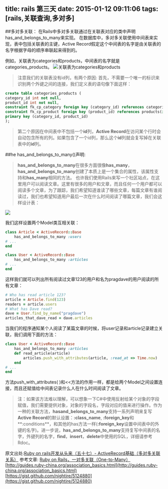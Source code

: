 title: rails 第三天
date: 2015-01-12 09:11:06
tags: [rails,关联查询,多对多]
---
##多对多关联：
在Rails中多对多关联通过在关联表对应的类中声明has_and_belongs_to_many来实现。
在数据库中，多对多关联使用中间表来实现，表中包括关联表的主键，Active Record假定这个中间表的名字是由关联表的名字根据字母的顺序串联起来得到的。
<!--more-->
例如，关联表为categories和products，中间表的名字就是categories_products。
![关联表为categories和products](http://7u2icj.com1.z0.glb.clouddn.com/github-Rails57_1.gif)

> 注意我们的关联表没有id列，有两个原因:
> 首先，不需要一个唯一的标识来识别两个外键之间的连接，我们定义表的语句像下面这样：


```sql
create table categories_products (
category_id int not null,
product_id int not null,
constraint fk_cp_category foreign key (category_id) references categories(id),
constraint fk_cp_product foreign key (product_id) references products(id),
primary key (category_id, product_id)
);
```

> 第二个原因在中间表中不包括一个**id**列，**Active Record**在访问某个行时会自动包含所有的列。如果包含了一个id列，那么这个**id**列就会复写掉在关联表中的**id**列。

##he has_and_belongs_to_many()声明:
> **has_and_belongs_to_many**在很多方面很像**has_many**，**has_and_belongs_to_many**创建了本质上是一个集合的属性，该属性支持和**has_many**相同的方法。
> 也许我们使用Rails来写一个社区站点，在这里用户可以阅读文章。这里有很多的用户和文章，而且任何一个用户都可以阅读多个文章，为了跟踪，我们希望知道谁读了哪些文章，每篇文章有谁阅读过，我们也希望知道用户最后一次在什么时间阅读了哪篇文章，我们会这样设计表：

![](http://7u2icj.com1.z0.glb.clouddn.com/github-Rails57_2.gif)

我们这样设置两个Model类互相关联：
```ruby
class Article < ActiveRecord::Base
	has_and_belongs_to_many :users
# ...
end

class User < ActiveRecord::Base
	has_and_belongs_to_many :articles
# ...
end
```
这样我们就可以列出所有阅读过文章123的用户和名为pragdave的用户阅读的所有文章：
```ruby
# Who has read article 123?
article = Article.find(123)
readers = article.users
# What has Dave read?
dave = User.find_by_name("pragdave")
articles_that_dave_read = dave.articles
```
当我们的程序通知某个人阅读了某篇文章的时候，将user记录和article记录建立关联，我们调用下面的方法：

```ruby
class User < ActiveRecord::Base
	has_and_belongs_to_many :articles
	def read_article(article)
		articles.push_with_attributes(article, :read_at => Time.now)
	end
# ...
end
```

方法push_with_attributes( )和<<方法的作用一样，都是给两个Model之间设置连接，而且还赋值给中间表记录什么人在什么时间阅读了文章。

> 注：如果该方法难以理解，可以想象一下C#中使用反射给某个对象的字段赋值，我们需要提供对象，对象的字段名，字段对应的值来进行操作。作为一种的关联方法，**hasand_belongs_to_many**支持一系列声明来复写**Active Record**的默认设置：**:class_name**, **:foreign_key**和**:conditions**，和其他的has方法一样(**:foreign_key**设置中间表中的外键的名字)。进一步说，**has_and_belongs_to_many**支持复写中间表的名字，外键列的名字，**find**，**insert**，**delete**中使用的SQL，详细请参考Rdoc。

原文出处:[Ruby on rails开发从头来（五十七）- ActiveRecord基础（多对多关联关系）](http://www.cnblogs.com/dahuzizyd/archive/2008/04/24/ruby_rails_57.html)
参考文章:
[Ruby on Rails，一对多关联（One-to-Many）](http://blog.csdn.net/abbuggy/article/details/8274717)
[http://guides.ruby-china.org/association_basics.html](http://guides.ruby-china.org/association_basics.html)
[https://gist.github.com/nightire/5124880](https://gist.github.com/nightire/5124880)